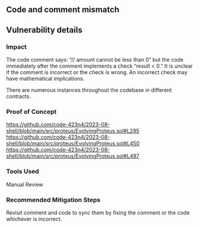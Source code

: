 ## Code and comment mismatch

## Vulnerability details

### Impact
The code comment says: “// amount cannot be less than 0” but the code immediately after the comment implements a check “result < 0.” It is unclear if the comment is incorrect or the check is wrong. An incorrect check may have mathematical implications.

There are numerous instances throughout the codebase in different contracts.

### Proof of Concept
https://github.com/code-423n4/2023-08-shell/blob/main/src/proteus/EvolvingProteus.sol#L295
https://github.com/code-423n4/2023-08-shell/blob/main/src/proteus/EvolvingProteus.sol#L450
https://github.com/code-423n4/2023-08-shell/blob/main/src/proteus/EvolvingProteus.sol#L487

### Tools Used

Manual Review


### Recommended Mitigation Steps

Revisit comment and code to sync them by fixing the comment or the code whichever is incorrect.

